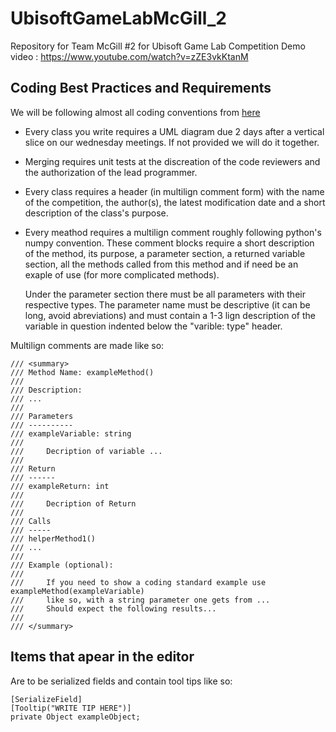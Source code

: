 # UbisoftGameLabMcGill_2
Repository for Team McGill #2 for Ubisoft Game Lab Competition
Demo video : https://www.youtube.com/watch?v=zZE3vkKtanM

## Coding Best Practices and Requirements
We will be following almost all coding conventions from [here](https://docs.microsoft.com/en-us/dotnet/csharp/programming-guide/inside-a-program/coding-conventions)

- Every class you write requires a UML diagram due 2 days after a vertical slice on our wednesday meetings. If not provided we will do it together.

- Merging requires unit tests at the discreation of the code reviewers and the authorization of the lead programmer.

- Every class requires a header (in multilign comment form) with the name of the competition, the author(s), the latest modification date and a short description of the class's purpose.

- Every meathod requires a multilign comment roughly following python's numpy convention. These comment blocks require a short description of the method, its purpose, a parameter section, a returned variable section, all the methods called from this method and if need be an exaple of use (for more complicated methods).

   Under the parameter section there must be all parameters with their respective types. The parameter name must be descriptive (it can be long, avoid abreviations) and must contain a 1-3 lign description of the variable in question indented below the "varible: type" header.  

Multilign comments are made like so:
```
/// <summary>
/// Method Name: exampleMethod()
/// 
/// Description:
/// ...
/// 
/// Parameters
/// ----------
/// exampleVariable: string
/// 
///     Decription of variable ...
/// 
/// Return
/// ------
/// exampleReturn: int
/// 
///     Decription of Return
/// 
/// Calls
/// -----
/// helperMethod1()
/// ...
///
/// Example (optional):
///     
///     If you need to show a coding standard example use exampleMethod(exampleVariable)
///     like so, with a string parameter one gets from ...
///     Should expect the following results...
///
/// </summary>
```

## Items that apear in the editor
Are to be serialized fields and contain tool tips like so:
```
[SerializeField]
[Tooltip("WRITE TIP HERE")]
private Object exampleObject;
```
